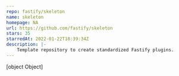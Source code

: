```yaml
---
repo: fastify/skeleton
name: skeleton
homepage: NA
url: https://github.com/fastify/skeleton
stars: 35
starredAt: 2022-01-22T18:39:34Z
description: |-
    Template repository to create standardized Fastify plugins.
---
```


[object Object]

